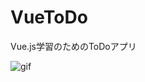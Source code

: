 # VueToDo
Vue.js学習のためのToDoアプリ

![gif](https://user-images.githubusercontent.com/52645663/87106247-f5ecab80-c297-11ea-9181-8108bfaef270.gif)
